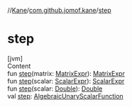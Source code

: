 //[Kane](../index.md)/[com.github.jomof.kane](index.md)/[step](step.md)



# step  
[jvm]  
Content  
fun [step](step.md)(matrix: [MatrixExpr](-matrix-expr/index.md)): [MatrixExpr](-matrix-expr/index.md)  
fun [step](step.md)(scalar: [ScalarExpr](-scalar-expr/index.md)): [ScalarExpr](-scalar-expr/index.md)  
fun [step](step.md)(scalar: [Double](https://kotlinlang.org/api/latest/jvm/stdlib/kotlin/-double/index.html)): [Double](https://kotlinlang.org/api/latest/jvm/stdlib/kotlin/-double/index.html)  
val [step](step.md): [AlgebraicUnaryScalarFunction](../com.github.jomof.kane.impl.functions/-algebraic-unary-scalar-function/index.md)  



